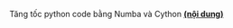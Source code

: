 Tăng tốc python code bằng Numba và Cython 
**[(nội dung)](https://nbviewer.jupyter.org/github/SangVn/tang_toc_python_code/blob/master/tang_toc_python_code.ipynb)**
